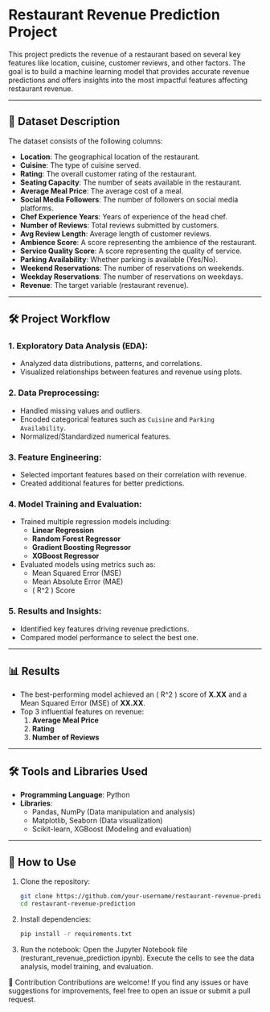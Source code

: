 # Restaurant Revenue Prediction Project

This project predicts the revenue of a restaurant based on several key features like location, cuisine, customer reviews, and other factors. The goal is to build a machine learning model that provides accurate revenue predictions and offers insights into the most impactful features affecting restaurant revenue.

---

## 📂 Dataset Description

The dataset consists of the following columns:
- **Location**: The geographical location of the restaurant.
- **Cuisine**: The type of cuisine served.
- **Rating**: The overall customer rating of the restaurant.
- **Seating Capacity**: The number of seats available in the restaurant.
- **Average Meal Price**: The average cost of a meal.
- **Social Media Followers**: The number of followers on social media platforms.
- **Chef Experience Years**: Years of experience of the head chef.
- **Number of Reviews**: Total reviews submitted by customers.
- **Avg Review Length**: Average length of customer reviews.
- **Ambience Score**: A score representing the ambience of the restaurant.
- **Service Quality Score**: A score representing the quality of service.
- **Parking Availability**: Whether parking is available (Yes/No).
- **Weekend Reservations**: The number of reservations on weekends.
- **Weekday Reservations**: The number of reservations on weekdays.
- **Revenue**: The target variable (restaurant revenue).

---

## 🛠️ Project Workflow

### 1. **Exploratory Data Analysis (EDA)**:
   - Analyzed data distributions, patterns, and correlations.
   - Visualized relationships between features and revenue using plots.

### 2. **Data Preprocessing**:
   - Handled missing values and outliers.
   - Encoded categorical features such as `Cuisine` and `Parking Availability`.
   - Normalized/Standardized numerical features.

### 3. **Feature Engineering**:
   - Selected important features based on their correlation with revenue.
   - Created additional features for better predictions.

### 4. **Model Training and Evaluation**:
   - Trained multiple regression models including:
     - **Linear Regression**
     - **Random Forest Regressor**
     - **Gradient Boosting Regressor**
     - **XGBoost Regressor**
   - Evaluated models using metrics such as:
     - Mean Squared Error (MSE)
     - Mean Absolute Error (MAE)
     - \( R^2 \) Score

### 5. **Results and Insights**:
   - Identified key features driving revenue predictions.
   - Compared model performance to select the best one.

---

## 📊 Results

- The best-performing model achieved an \( R^2 \) score of **X.XX** and a Mean Squared Error (MSE) of **XX.XX**.
- Top 3 influential features on revenue:
  1. **Average Meal Price**
  2. **Rating**
  3. **Number of Reviews**

---

## 🛠️ Tools and Libraries Used

- **Programming Language**: Python
- **Libraries**:
  - Pandas, NumPy (Data manipulation and analysis)
  - Matplotlib, Seaborn (Data visualization)
  - Scikit-learn, XGBoost (Modeling and evaluation)

---

## 🚀 How to Use

1. Clone the repository:
   ```bash
   git clone https://github.com/your-username/restaurant-revenue-prediction.git
   cd restaurant-revenue-prediction
   ```
2. Install dependencies:
   ``` bash
   pip install -r requirements.txt  
   ```
3. Run the notebook:
  Open the Jupyter Notebook file (resturant_revenue_prediction.ipynb).
  Execute the cells to see the data analysis, model training, and evaluation.



🤝 Contribution
Contributions are welcome! If you find any issues or have suggestions for improvements, feel free to open an issue or submit a pull request.
